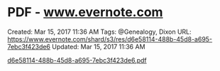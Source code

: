 # PDF - www.evernote.com

Created: Mar 15, 2017 11:36 AM
Tags: @Genealogy, Dixon
URL: https://www.evernote.com/shard/s3/res/d6e58114-488b-45d8-a695-7ebc3f423de6
Updated: Mar 15, 2017 11:36 AM

[d6e58114-488b-45d8-a695-7ebc3f423de6.pdf](PDF%20-%20www%20evernote%20com%20ea7822651d024bdab88d50c5d1c66e72/d6e58114-488b-45d8-a695-7ebc3f423de6.pdf)
